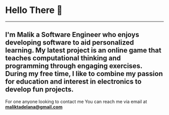 # Hello There 👋
-----
I'm Malik a Software Engineer who enjoys developing software to aid personalized learning. My latest project is an online game that teaches computational thinking and programming through engaging exercises. During my free time, I like to combine my passion for education and interest in electronics to develop fun projects.
---
For one anyone looking to contact me
You can reach me via email at **<a href='mailto:maliktadelana@gmail.com'>maliktadelana@gmail.com</a>**


